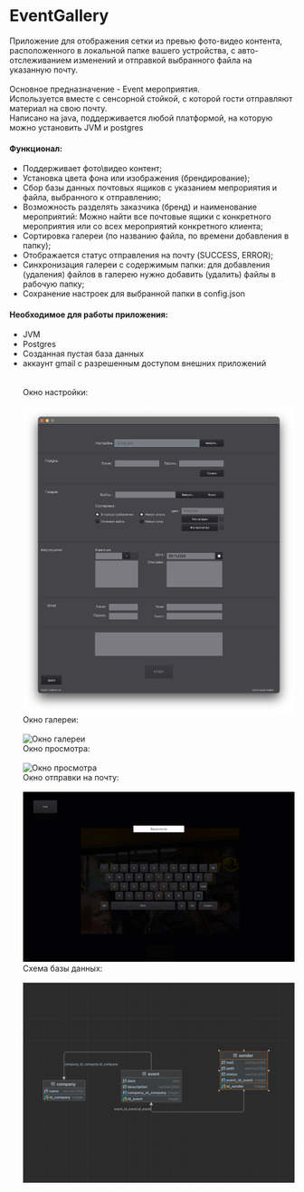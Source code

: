 # EventGallery

Приложение для отображения сетки из превью фото-видео контента, расположенного в локальной папке вашего устройства, с
авто-отслеживанием изменений и отправкой выбранного файла на указанную почту.
<br>
<br>Основное предназначение - Event мероприятия.<br>Используется вместе с сенсорной стойкой, с которой гости отправляют
материал на свою почту.
<br>Написано на java, поддерживается любой платформой, на которую можно установить JVM и postgres

#### Функционал:

+ Поддерживает фото\видео контент;
+ Установка цвета фона или изображения (брендирование);
+ Сбор базы данных почтовых ящиков с указанием мепрориятия и файла, выбранного к отправлению;
+ Возможность разделять заказчика (бренд) и наименование мероприятий: Можно найти все почтовые ящики с конкретного
  мероприятия или со всех мероприятий конкретного клиента;
+ Сортировка галереи (по названию файла, по времени добавления в папку);
+ Отображается статус отправления на почту (SUCCESS, ERROR);
+ Синхронизация галереи с содержимым папки: для добавления (удаления) файлов в галерею нужно добавить (удалить) файлы в
  рабочую папку;
+ Сохранение настроек для выбранной папки в config.json

#### Необходимое для работы приложения:

+ JVM
+ Postgres
+ Созданная пустая база данных
+ аккаунт gmail с разрешенным доступом внешних приложений
  <br>
  <br>
  <br>
  Окно настройки:
  <br><br>
  <img src="src/main/resources/readmeImages/setupwindow.png" alt="Окно настройки" title="Окно настройки" />
  <br>
  Окно галереи:
  <br><br>
  <img src="src/main/resources/readmeImages/galleryview.png" alt="Окно галереи" title="Окно галереи" />
  <br>
  Окно просмотра:
  <br><br>
  <img src="src/main/resources/readmeImages/imagemediaview.png" alt="Окно просмотра" title="Окно просмотра" />
  <br>
  Окно отправки на почту:
  <br><br>
  <img src="src/main/resources/readmeImages/keyboard.png" alt="Окно отправки на почту" title="Окно отправки на почту" />
  Схема базы данных:
  <br><br>
  <img src="src/main/resources/readmeImages/database.png" alt="Схема базы данных" title="Схема базы данных" />
